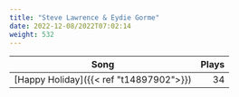 ```yaml
---
title: "Steve Lawrence & Eydie Gorme"
date: 2022-12-08/2022T07:02:14
weight: 532
---
```




 Song | Plays 
----- | -----:
[Happy Holiday]({{< ref "t14897902">}}) | 34
